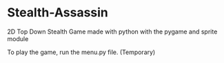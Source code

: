 # Stealth-Assassin
2D Top Down Stealth Game made with python with the pygame and sprite module

To play the game, run the menu.py file. (Temporary)
